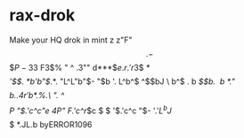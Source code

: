 # rax-drok
Make your HQ drok in mint
               z
             z"F"$$.
       -%- . Led$$$$P-
              3$3 F3$%
              " ^  .3""
                 d***$$e.
              r .%     ^"%
              '$$r
               3$$  *$*$$$$$
                '$$. *b'b"$*$.
                  *$. "L^L"b"$-
                   "$b '. L^b^$
                    ^$$bJ  \ b^$ .
                    b *$$$b.\ \ b \
                    *$."$$$$$b.. % %
                    4$$r'$$b *$.%.\ ".
                    ^$$  $$P  "$.'c^c"e
                    4P"  $F%   '$.'c^r*$c
                    $    $      '$.'c^c "$-
                   $%   .$       '$.'L^b
           J$$$$$$$$$$$$$$$$$$     *.JL.b    byERROR1096
